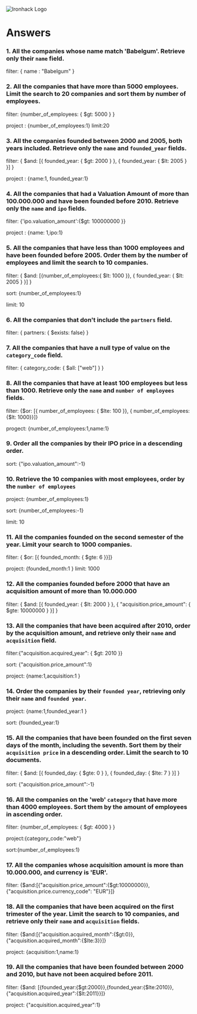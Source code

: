 ![Ironhack Logo](https://i.imgur.com/1QgrNNw.png)

# Answers

### 1. All the companies whose name match 'Babelgum'. Retrieve only their `name` field.

filter: { name : "Babelgum" }

### 2. All the companies that have more than 5000 employees. Limit the search to 20 companies and sort them by **number of employees**.

filter: {number_of_employees: { $gt: 5000 } }

project : {number_of_employees:1} limit:20

### 3. All the companies founded between 2000 and 2005, both years included. Retrieve only the `name` and `founded_year` fields.

filter: { $and: [{ founded_year: { $gt: 2000 } }, { founded_year: { $lt: 2005 } }] }

project : {name:1, founded_year:1}

### 4. All the companies that had a Valuation Amount of more than 100.000.000 and have been founded before 2010. Retrieve only the `name` and `ipo` fields.

filter: {'ipo.valuation_amount':{$gt: 100000000 }}

project : {name: 1,ipo:1}

### 5. All the companies that have less than 1000 employees and have been founded before 2005. Order them by the number of employees and limit the search to 10 companies.

filter: { $and: [{number_of_employees:{ $lt: 1000 }}, {
founded_year: { $lt: 2005 } }] }

sort: {number_of_employees:1}

limit: 10

### 6. All the companies that don't include the `partners` field.

filter: { partners: { $exists: false} }

### 7. All the companies that have a null type of value on the `category_code` field.

filter: { category_code: { $all: ["web"] } }

### 8. All the companies that have at least 100 employees but less than 1000. Retrieve only the `name` and `number of employees` fields.

filter: {$or: [{ number_of_employees: { $lte: 100 }}, { number_of_employees:{$lt: 1000}}]}

progect: {number_of_employees:1,name:1}

### 9. Order all the companies by their IPO price in a descending order.

sort: {"ipo.valuation_amount":-1}

### 10. Retrieve the 10 companies with most employees, order by the `number of employees`

project: {number_of_employees:1}

sort: {number_of_employees:-1}

limit: 10

### 11. All the companies founded on the second semester of the year. Limit your search to 1000 companies.

filter: { $or: [{ founded_month: { $gte: 6 }}]}

project: {founded_month:1 }
limit: 1000

### 12. All the companies founded before 2000 that have an acquisition amount of more than 10.000.000

filter: { $and: [{ founded_year: { $lt: 2000 } }, { "acquisition.price_amount": { $gte: 10000000 } }] }

### 13. All the companies that have been acquired after 2010, order by the acquisition amount, and retrieve only their `name` and `acquisition` field.

filter:{"acquisition.acquired_year": { $gt: 2010 }}

sort: {"acquisition.price_amount":1}

project: {name:1,acquisition:1 }

### 14. Order the companies by their `founded year`, retrieving only their `name` and `founded year`.

project: {name:1,founded_year:1 }

sort: {founded_year:1}

### 15. All the companies that have been founded on the first seven days of the month, including the seventh. Sort them by their `acquisition price` in a descending order. Limit the search to 10 documents.

filter: { $and: [{ founded_day: { $gte: 0 } }, { founded_day: { $lte: 7 } }] }

sort: {"acquisition.price_amount":-1}

### 16. All the companies on the 'web' `category` that have more than 4000 employees. Sort them by the amount of employees in ascending order.

filter: {number_of_employees: { $gt: 4000 } }

project:{category_code:"web"}

sort:{number_of_employees:1}

### 17. All the companies whose acquisition amount is more than 10.000.000, and currency is 'EUR'.

filter: {$and:[{"acquisition.price_amount":{$gt:10000000}},{"acquisition.price.currency_code": "EUR"}]}

### 18. All the companies that have been acquired on the first trimester of the year. Limit the search to 10 companies, and retrieve only their `name` and `acquisition` fields.

filter: {$and:[{"acquisition.acquired_month":{$gt:0}},{"acquisition.acquired_month":{$lte:3}}]}

project: {acquisition:1,name:1}

### 19. All the companies that have been founded between 2000 and 2010, but have not been acquired before 2011.

filter: {$and: [{founded_year:{$gt:2000}},{founded_year:{$lte:2010}},{"acquisition.acquired_year":{$lt:2011}}]}

project: {"acquisition.acquired_year":1}
